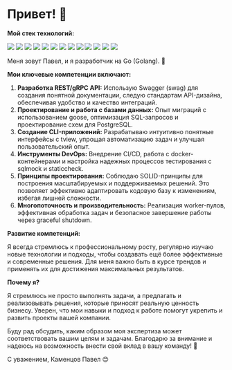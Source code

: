 # Привет! 👋

**Мой стек технологий:**

<img src="https://img.shields.io/badge/GoLand-00008B?style=for-the-badge&logo=GoLand&logoColor=white"/> <img src="https://img.shields.io/badge/Docker-00008B?style=for-the-badge&logo=Docker&logoColor=white"/> <img src="https://img.shields.io/badge/PostgreSQL-00008B?style=for-the-badge&logo=PostgreSQL&logoColor=white"/> <img src="https://img.shields.io/badge/SQL-00008B?style=for-the-badge&logo=SQL&logoColor=white"/> <img src="https://img.shields.io/badge/Swagger-00008B?style=for-the-badge&logo=Swagger&logoColor=white"/>
<img src="https://img.shields.io/badge/Goose-00008B?style=for-the-badge&logo=&logoColor=white"/>
<img src="https://img.shields.io/badge/Rest API-00008B?style=for-the-badge&logo=&logoColor=white"/>
<img src="https://img.shields.io/badge/gRPC-00008B?style=for-the-badge&logo=&logoColor=white"/>
<img src="https://img.shields.io/badge/tview-00008B?style=for-the-badge&logo=&logoColor=white"/>
<img src="https://img.shields.io/badge/ci/cd-00008B?style=for-the-badge&logo=&logoColor=white"/>
<img src="https://img.shields.io/badge/sqlmock-00008B?style=for-the-badge&logo=&logoColor=white"/>
<img src="https://img.shields.io/badge/gomock-00008B?style=for-the-badge&logo=&logoColor=white"/>
<img src="https://img.shields.io/badge/testing-00008B?style=for-the-badge&logo=&logoColor=white"/>

Меня зовут Павел, и я разработчик на Go (Golang). 🐹

**Мои ключевые компетенции включают:**
1) **Разработка REST/gRPC API:** Использую Swagger (swag) для создания понятной документации, следую стандартам API-дизайна, обеспечивая удобство и качество интеграций.
2) **Проектирование и работа с базами данных:** Опыт миграций с использованием goose, оптимизация SQL-запросов и проектирование схем для PostgreSQL.
3) **Создание CLI-приложений:** Разрабатываю интуитивно понятные интерфейсы с tview, упрощая автоматизацию задач и улучшая пользовательский опыт.
4) **Инструменты DevOps:** Внедрение CI/CD, работа с docker-контейнерами и настройка надежных процессов тестирования с sqlmock и staticcheck.
5) **Принципы проектирования:** Соблюдаю SOLID-принципы для построения масштабируемых и поддерживаемых решений. Это позволяет эффективно адаптировать кодовую базу к изменениям, избегая лишней сложности.
6) **Многопоточность и производительность:** Реализация worker-пулов, эффективная обработка задач и безопасное завершение работы через graceful shutdown.

**Развитие компетенций:**

Я всегда стремлюсь к профессиональному росту, регулярно изучаю новые технологии и подходы, чтобы создавать ещё более эффективные и современные решения. Для меня важно быть в курсе трендов и применять их для достижения максимальных результатов.

**Почему я?**

Я стремлюсь не просто выполнять задачи, а предлагать и реализовывать решения, которые приносят реальную ценность бизнесу. Уверен, что мои навыки и подход к работе помогут укрепить и развить проекты вашей компании.

Буду рад обсудить, каким образом моя экспертиза может соответствовать вашим целям и задачам. Благодарю за внимание и надеюсь на возможность внести свой вклад в вашу команду! 🌟

С уважением,
Каменцов Павел 😊
